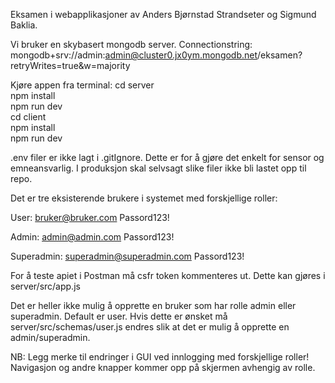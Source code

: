 Eksamen i webapplikasjoner av Anders Bjørnstad Strandseter og Sigmund Baklia.

Vi bruker en skybasert mongodb server.
Connectionstring: mongodb+srv://admin:admin@cluster0.jx0ym.mongodb.net/eksamen?retryWrites=true&w=majority

Kjøre appen fra terminal:
cd server\
npm install\
npm run dev\
cd client\
npm install\
npm run dev


.env filer er ikke lagt i .gitIgnore. Dette er for å gjøre det enkelt for sensor og emneansvarlig.
I produksjon skal selvsagt slike filer ikke bli lastet opp til repo.

Det er tre eksisterende brukere i systemet med forskjellige roller:

User: bruker@bruker.com Passord123!

Admin: admin@admin.com Passord123!

Superadmin: superadmin@superadmin.com Passord123!


For å teste apiet i Postman må csfr token kommenteres ut. Dette kan gjøres i server/src/app.js

Det er heller ikke mulig å opprette en bruker som har rolle admin eller superadmin. Default er user. 
Hvis dette er ønsket må server/src/schemas/user.js endres slik at det er mulig å opprette en admin/superadmin.


NB: Legg merke til endringer i GUI ved innlogging med forskjellige roller! Navigasjon og andre knapper kommer opp på skjermen avhengig av rolle.
